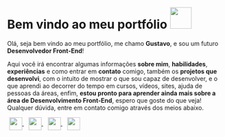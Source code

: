 # Bem vindo ao meu portfólio <img src="https://raw.githubusercontent.com/nixin72/nixin72/master/wave.gif" width="50px"/>

Olá, seja bem vindo ao meu portfólio, me chamo **Gustavo**, e sou um futuro **Desenvolvedor Front-End**!

Aqui você irá encontrar algumas informações **sobre mim**, **habilidades**, **experiências** e como entrar em **contato** comigo, também os **projetos que desenvolvi**, com o intuito de mostrar o que sou capaz de desenvolver, e o que aprendi ao decorrer do tempo em cursos, vídeos, sites, ajuda de pessoas da áreas, enfim, **estou pronto para aprender ainda mais sobre a área de Desenvolvimento Front-End**, espero que goste do que veja! Qualquer dúvida, entre em contato comigo através dos meios abaixo.



<div>
  <a href="mailto:gustavo.almei2@hotmail.com" target="_blank" style="margin:0px 5px;border-right:1px solid white">
    <img align="center" height="30px" src="https://img.shields.io/badge/Microsoft_Outlook-0078D4?style=for-the-badge&logo=microsoft-outlook&logoColor=white" />
  </a>
  <a href="https://www.instagram.com/gustavoczz/" target="_blank" style="margin:0px 5px;border-right:1px solid white">
    <img align="center" height="30px" src="https://img.shields.io/badge/Instagram-E4405F?style=for-the-badge&logo=instagram&logoColor=white" />
  </a>
  <a href="https://twitter.com/iamgustavouu" target="_blank" style="margin:0px 5px;border-right:1px solid white">
    <img align="center" height="30px" src="https://img.shields.io/badge/Twitter-1DA1F2?style=for-the-badge&logo=twitter&logoColor=white" />
  </a>
  <a href="https://www.linkedin.com/in/gustavo-almeida-a9751a177/" target="_blank" style="margin:0px 5px;border-right:1px solid white">
    <img align="center" height="30px" src="https://img.shields.io/badge/LinkedIn-0077B5?style=for-the-badge&logo=linkedin&logoColor=white" />
  </a>
</div>



